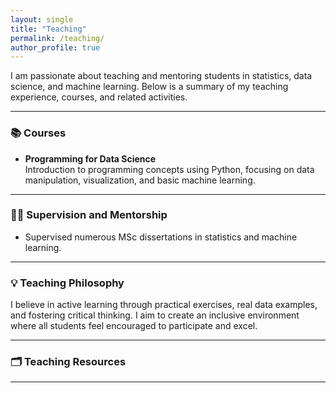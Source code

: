 ```yaml
---
layout: single
title: "Teaching"
permalink: /teaching/
author_profile: true
---
```


I am passionate about teaching and mentoring students in statistics, data science, and machine learning. Below is a summary of my teaching experience, courses, and related activities.

---

### 📚 Courses

- **Programming for Data Science**  
  Introduction to programming concepts using Python, focusing on data manipulation, visualization, and basic machine learning.

---

### 🧑‍🏫 Supervision and Mentorship

- Supervised numerous MSc dissertations in statistics and machine learning.

---

### 💡 Teaching Philosophy

I believe in active learning through practical exercises, real data examples, and fostering critical thinking. I aim to create an inclusive environment where all students feel encouraged to participate and excel.

---

### 🗂 Teaching Resources

---


